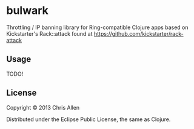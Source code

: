 # bulwark

Throttling / IP banning library for Ring-compatible Clojure apps based on Kickstarter's Rack::attack found at https://github.com/kickstarter/rack-attack

## Usage

TODO!

## License

Copyright © 2013 Chris Allen

Distributed under the Eclipse Public License, the same as Clojure.
